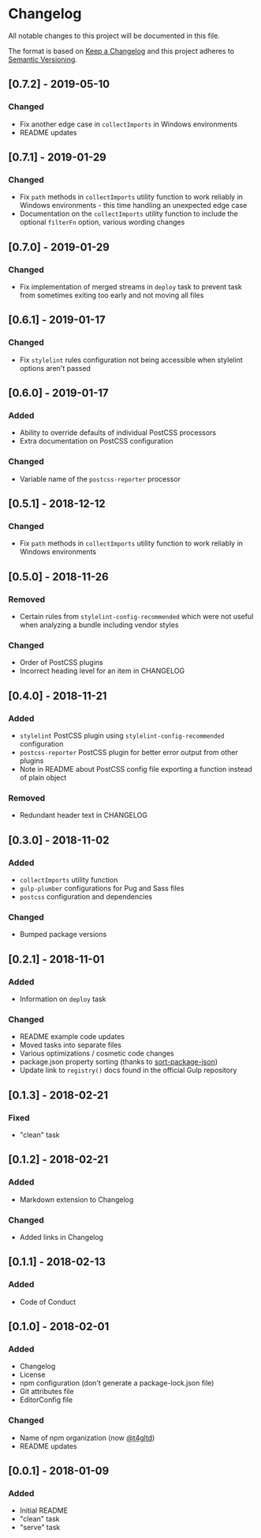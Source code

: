 # Changelog
All notable changes to this project will be documented in this file.

The format is based on [Keep a Changelog](http://keepachangelog.com/en/1.0.0/)
and this project adheres to [Semantic Versioning](http://semver.org/spec/v2.0.0.html).

## [0.7.2] - 2019-05-10
### Changed
- Fix another edge case in `collectImports` in Windows environments
- README updates

## [0.7.1] - 2019-01-29
### Changed
- Fix `path` methods in `collectImports` utility function to work reliably in Windows environments - this time handling an unexpected edge case
- Documentation on the `collectImports` utility function to include the optional `filterFn` option, various wording changes

## [0.7.0] - 2019-01-29
### Changed
- Fix implementation of merged streams in `deploy` task to prevent task from sometimes exiting too early and not moving all files

## [0.6.1] - 2019-01-17
### Changed
- Fix `stylelint` rules configuration not being accessible when stylelint options aren't passed

## [0.6.0] - 2019-01-17
### Added
- Ability to override defaults of individual PostCSS processors
- Extra documentation on PostCSS configuration

### Changed
- Variable name of the `postcss-reporter` processor

## [0.5.1] - 2018-12-12
### Changed
- Fix `path` methods in `collectImports` utility function to work reliably in Windows environments

## [0.5.0] - 2018-11-26
### Removed
- Certain rules from `stylelint-config-recommended` which were not useful when analyzing a bundle including vendor styles

### Changed
- Order of PostCSS plugins
- Incorrect heading level for an item in CHANGELOG

## [0.4.0] - 2018-11-21
### Added
- `stylelint` PostCSS plugin using `stylelint-config-recommended` configuration
- `postcss-reporter` PostCSS plugin for better error output from other plugins
- Note in README about PostCSS config file exporting a function instead of plain object

### Removed
- Redundant header text in CHANGELOG

## [0.3.0] - 2018-11-02
### Added
- `collectImports` utility function
- `gulp-plumber` configurations for Pug and Sass files
- `postcss` configuration and dependencies

### Changed
- Bumped package versions

## [0.2.1] - 2018-11-01
### Added
- Information on `deploy` task

### Changed
- README example code updates
- Moved tasks into separate files
- Various optimizations / cosmetic code changes
- package.json property sorting (thanks to [sort-package-json](https://www.npmjs.com/package/sort-package-json))
- Update link to `registry()` docs found in the official Gulp repository

## [0.1.3] - 2018-02-21
### Fixed
- "clean" task

## [0.1.2] - 2018-02-21
### Added
- Markdown extension to Changelog

### Changed
- Added links in Changelog

## [0.1.1] - 2018-02-13
### Added
- Code of Conduct

## [0.1.0] - 2018-02-01
### Added
- Changelog
- License
- npm configuration (don't generate a package-lock.json file)
- Git attributes file
- EditorConfig file

### Changed
- Name of npm organization (now [@t4gltd](https://www.npmjs.com/org/t4gltd))
- README updates

## [0.0.1] - 2018-01-09
### Added
- Initial README
- "clean" task
- "serve" task

